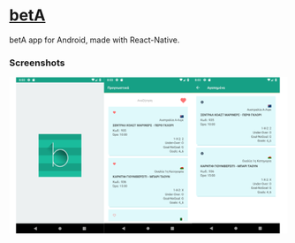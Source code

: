 # [betA](http://beta.computer)
betA app for Android, made with React-Native.

### Screenshots
![screenshots](screenshots.png)
